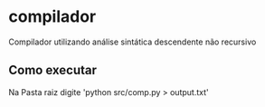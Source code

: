 # compilador
Compilador utilizando análise sintática descendente não recursivo

## Como executar
Na Pasta raiz digite 'python src/comp.py > output.txt'